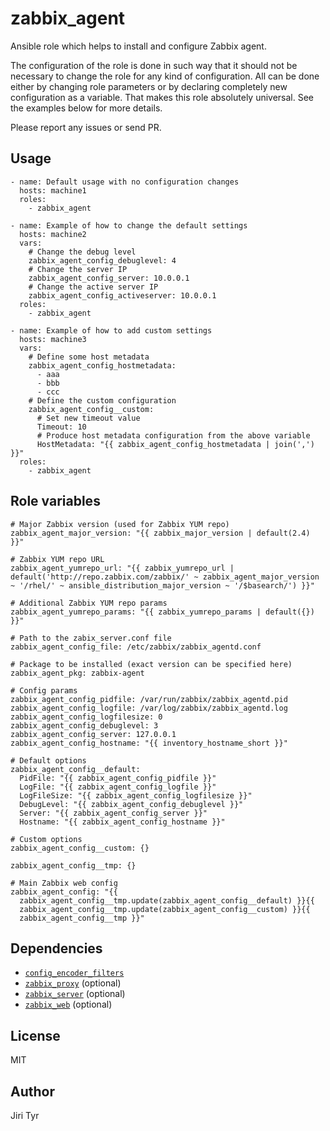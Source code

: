 zabbix_agent
=============

Ansible role which helps to install and configure Zabbix agent.

The configuration of the role is done in such way that it should not be
necessary to change the role for any kind of configuration. All can be
done either by changing role parameters or by declaring completely new
configuration as a variable. That makes this role absolutely
universal. See the examples below for more details.

Please report any issues or send PR.


Usage
-----

```
- name: Default usage with no configuration changes
  hosts: machine1
  roles:
    - zabbix_agent

- name: Example of how to change the default settings
  hosts: machine2
  vars:
    # Change the debug level
    zabbix_agent_config_debuglevel: 4
    # Change the server IP
    zabbix_agent_config_server: 10.0.0.1
    # Change the active server IP
    zabbix_agent_config_activeserver: 10.0.0.1
  roles:
    - zabbix_agent

- name: Example of how to add custom settings
  hosts: machine3
  vars:
    # Define some host metadata
    zabbix_agent_config_hostmetadata:
      - aaa
      - bbb
      - ccc
    # Define the custom configuration
    zabbix_agent_config__custom:
      # Set new timeout value
      Timeout: 10
      # Produce host metadata configuration from the above variable
      HostMetadata: "{{ zabbix_agent_config_hostmetadata | join(',') }}"
  roles:
    - zabbix_agent
```


Role variables
--------------

```
# Major Zabbix version (used for Zabbix YUM repo)
zabbix_agent_major_version: "{{ zabbix_major_version | default(2.4) }}"

# Zabbix YUM repo URL
zabbix_agent_yumrepo_url: "{{ zabbix_yumrepo_url | default('http://repo.zabbix.com/zabbix/' ~ zabbix_agent_major_version ~ '/rhel/' ~ ansible_distribution_major_version ~ '/$basearch/') }}"

# Additional Zabbix YUM repo params
zabbix_agent_yumrepo_params: "{{ zabbix_yumrepo_params | default({}) }}"

# Path to the zabix_server.conf file
zabbix_agent_config_file: /etc/zabbix/zabbix_agentd.conf

# Package to be installed (exact version can be specified here)
zabbix_agent_pkg: zabbix-agent

# Config params
zabbix_agent_config_pidfile: /var/run/zabbix/zabbix_agentd.pid
zabbix_agent_config_logfile: /var/log/zabbix/zabbix_agentd.log
zabbix_agent_config_logfilesize: 0
zabbix_agent_config_debuglevel: 3
zabbix_agent_config_server: 127.0.0.1
zabbix_agent_config_hostname: "{{ inventory_hostname_short }}"

# Default options
zabbix_agent_config__default:
  PidFile: "{{ zabbix_agent_config_pidfile }}"
  LogFile: "{{ zabbix_agent_config_logfile }}"
  LogFileSize: "{{ zabbix_agent_config_logfilesize }}"
  DebugLevel: "{{ zabbix_agent_config_debuglevel }}"
  Server: "{{ zabbix_agent_config_server }}"
  Hostname: "{{ zabbix_agent_config_hostname }}"

# Custom options
zabbix_agent_config__custom: {}

zabbix_agent_config__tmp: {}

# Main Zabbix web config
zabbix_agent_config: "{{
  zabbix_agent_config__tmp.update(zabbix_agent_config__default) }}{{
  zabbix_agent_config__tmp.update(zabbix_agent_config__custom) }}{{
  zabbix_agent_config__tmp }}"
```


Dependencies
------------

- [`config_encoder_filters`](https://github.com/jtyr/ansible-config_encoder_filters)
- [`zabbix_proxy`](https://github.com/jtyr/ansible-zabbix_proxy) (optional)
- [`zabbix_server`](https://github.com/jtyr/ansible-zabbix_server) (optional)
- [`zabbix_web`](https://github.com/jtyr/ansible-zabbix_web) (optional)


License
-------

MIT


Author
------

Jiri Tyr
